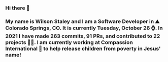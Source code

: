 ### Hi there 👋

### My name is Wilson Staley and I am a Software Developer in ⛰ Colorado Springs, CO.  It is currently Tuesday, October 26 ⌚. In 2021 I have made 263 commits, 91 PRs, and contributed to 22 projects 👨‍💻. I am currently working at Compassion International 🏢 to help release children from poverty in Jesus' name!